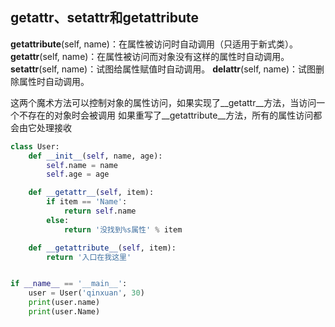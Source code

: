 ## getattr、setattr和getattribute
__getattribute__(self, name)：在属性被访问时自动调用（只适用于新式类）。
__getattr__(self, name)：在属性被访问而对象没有这样的属性时自动调用。
__setattr__(self, name)：试图给属性赋值时自动调用。
__delattr__(self, name)：试图删除属性时自动调用。

这两个魔术方法可以控制对象的属性访问，如果实现了__getattr__方法，当访问一个不存在的对象时会被调用
如果重写了__getattribute__方法，所有的属性访问都会由它处理接收
```python
class User:
    def __init__(self, name, age):
        self.name = name
        self.age = age

    def __getattr__(self, item):
        if item == 'Name':
            return self.name
        else:
            return '没找到%s属性' % item

    def __getattribute__(self, item):
        return '入口在我这里'


if __name__ == '__main__':
    user = User('qinxuan', 30)
    print(user.name)
    print(user.Name)
```